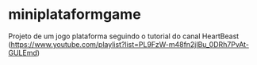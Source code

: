 # miniplataformgame
Projeto de um jogo plataforma seguindo o tutorial do canal HeartBeast (https://www.youtube.com/playlist?list=PL9FzW-m48fn2jlBu_0DRh7PvAt-GULEmd)
